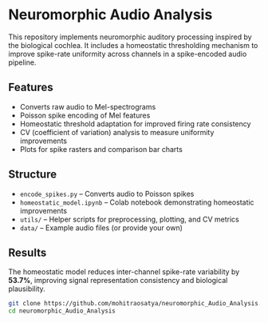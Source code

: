 # Neuromorphic Audio Analysis

This repository implements neuromorphic auditory processing inspired by the biological cochlea. It includes a homeostatic thresholding mechanism to improve spike-rate uniformity across channels in a spike-encoded audio pipeline.

## Features
- Converts raw audio to Mel-spectrograms
- Poisson spike encoding of Mel features
- Homeostatic threshold adaptation for improved firing rate consistency
- CV (coefficient of variation) analysis to measure uniformity improvements
- Plots for spike rasters and comparison bar charts

## Structure
- `encode_spikes.py` – Converts audio to Poisson spikes
- `homeostatic_model.ipynb` – Colab notebook demonstrating homeostatic improvements
- `utils/` – Helper scripts for preprocessing, plotting, and CV metrics
- `data/` – Example audio files (or provide your own)

## Results
The homeostatic model reduces inter-channel spike-rate variability by **53.7%**, improving signal representation consistency and biological plausibility.


```bash
git clone https://github.com/mohitraosatya/neuromorphic_Audio_Analysis.git
cd neuromorphic_Audio_Analysis


